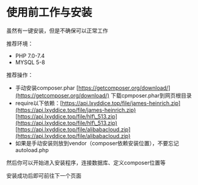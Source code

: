 # 使用前工作与安装

虽然有一键安装，但是不确保可以正常工作

推荐环境：

* PHP 7.0-7.4
* MYSQL 5-8

推荐操作：

* 手动安装composer.phar  [https://getcomposer.org/download/](https://getcomposer.org/download/)  下载cpmposer.phar到网页根目录
* require以下依赖：[https://api.lxyddice.top/file/james-heinrich.zip](https://api.lxyddice.top/file/james-heinrich.zip) [https://api.lxyddice.top/file/hlf\_513.zip](https://api.lxyddice.top/file/hlf\_513.zip) [https://api.lxyddice.top/file/alibabacloud.zip](https://api.lxyddice.top/file/alibabacloud.zip)
* 如果是手动安装则放到vendor（composer依赖安装位置），不要忘记autoload.php

然后你可以开始进入安装程序，连接数据库、定义composer位置等

安装成功后即可前往下一个页面
